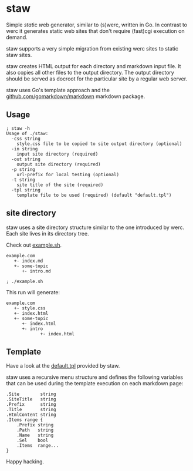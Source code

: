 staw
====
Simple *stat*ic *w*eb generator, similar to (s)werc, written in Go. In contrast
to werc it generates static web sites that don't require (fast)cgi execution on
demand.

staw supports a very simple migration from existing werc sites to static staw sites.

staw creates HTML output for each directory and markdown input file. It also
copies all other files to the output directory. The output directory should be
served as docroot for the particular site by a regular web server.

staw uses Go's template approach and the
[github.com/gomarkdown/markdown](https://github.com/gomarkdown/markdown)
markdown package.

Usage
-----
	; staw -h
	Usage of ./staw:
	  -css string
		style.css file to be copied to site output directory (optional)
	  -in string
		input site directory (required)
	  -out string
		output site directory (required)
	  -p string
		url-prefix for local testing (optional)
	  -t string
		site title of the site (required)
	  -tpl string
		template file to be used (required) (default "default.tpl")

site directory
--------------
staw uses a site directory structure similar to the one introduced by werc.
Each site lives in its directory tree.

Check out [example.sh](https://github.com/garbeam/staw/blob/master/example.sh).

	example.com
	   +- index.md
	   +- some-topic
	      +- intro.md

	; ./example.sh

This run will generate:

	example.com
	   +- style.css
	   +- index.html
	   +- some-topic
	      +- index.html
	      +- intro
                 +- index.html

Template
--------
Have a look at the
[default.tpl](https://github.com/garbeam/staw/blob/master/default.tpl) provided
by staw.

staw uses a recursive menu structure and defines the following variables that
can be used during the template execution on each markdown page:

	.Site        string
	.SiteTitle   string
	.Prefix      string
	.Title       string
	.HtmlContent string
	.Items range {
		.Prefix string
		.Path   string
		.Name   string
		.Sel    bool
		.Items  range...
	}

Happy hacking.
